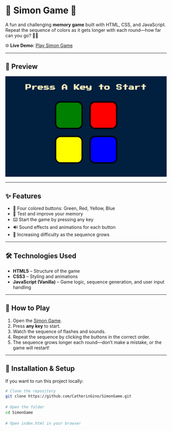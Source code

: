 # 🎵 Simon Game 🎵

A fun and challenging **memory game** built with HTML, CSS, and JavaScript.  
Repeat the sequence of colors as it gets longer with each round—how far can you go? 🧠✨

🌐 **Live Demo**: [Play Simon Game](https://catheringino.github.io/SimonGame/)

---

## 📸 Preview
![Simon Game Screenshot](screenshot.png)

---

## ✨ Features
- 🎨 Four colored buttons: Green, Red, Yellow, Blue
- 🧠 Test and improve your memory
- ⌨️ Start the game by pressing any key
- 🔊 Sound effects and animations for each button
- 🚀 Increasing difficulty as the sequence grows

---

## 🛠️ Technologies Used
- **HTML5** – Structure of the game
- **CSS3** – Styling and animations
- **JavaScript (Vanilla)** – Game logic, sequence generation, and user input handling

---

## 🚀 How to Play
1. Open the [Simon Game](https://catheringino.github.io/SimonGame/).
2. Press **any key** to start.
3. Watch the sequence of flashes and sounds.
4. Repeat the sequence by clicking the buttons in the correct order.
5. The sequence grows longer each round—don’t make a mistake, or the game will restart!

---

## 📂 Installation & Setup
If you want to run this project locally:
```bash
# Clone the repository
git clone https://github.com/CatherinGino/SimonGame.git

# Open the folder
cd SimonGame

# Open index.html in your browser
